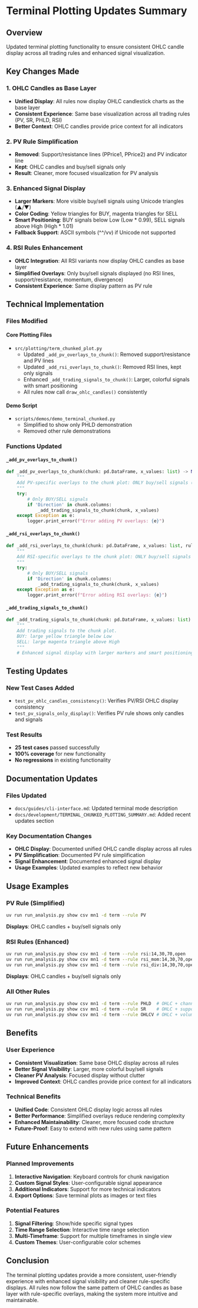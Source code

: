 # Terminal Plotting Updates Summary

## Overview

Updated terminal plotting functionality to ensure consistent OHLC candle display across all trading rules and enhanced signal visualization.

## Key Changes Made

### 1. **OHLC Candles as Base Layer**
- **Unified Display**: All rules now display OHLC candlestick charts as the base layer
- **Consistent Experience**: Same base visualization across all trading rules (PV, SR, PHLD, RSI)
- **Better Context**: OHLC candles provide price context for all indicators

### 2. **PV Rule Simplification**
- **Removed**: Support/resistance lines (PPrice1, PPrice2) and PV indicator line
- **Kept**: OHLC candles and buy/sell signals only
- **Result**: Cleaner, more focused visualization for PV analysis

### 3. **Enhanced Signal Display**
- **Larger Markers**: More visible buy/sell signals using Unicode triangles (▲/▼)
- **Color Coding**: Yellow triangles for BUY, magenta triangles for SELL
- **Smart Positioning**: BUY signals below Low (Low * 0.99), SELL signals above High (High * 1.01)
- **Fallback Support**: ASCII symbols (^^/vv) if Unicode not supported

### 4. **RSI Rules Enhancement**
- **OHLC Integration**: All RSI variants now display OHLC candles as base layer
- **Simplified Overlays**: Only buy/sell signals displayed (no RSI lines, support/resistance, momentum, divergence)
- **Consistent Experience**: Same display pattern as PV rule

## Technical Implementation

### Files Modified

#### Core Plotting Files
- `src/plotting/term_chunked_plot.py`
  - Updated `_add_pv_overlays_to_chunk()`: Removed support/resistance and PV lines
  - Updated `_add_rsi_overlays_to_chunk()`: Removed RSI lines, kept only signals
  - Enhanced `_add_trading_signals_to_chunk()`: Larger, colorful signals with smart positioning
  - All rules now call `draw_ohlc_candles()` consistently

#### Demo Script
- `scripts/demos/demo_terminal_chunked.py`
  - Simplified to show only PHLD demonstration
  - Removed other rule demonstrations

### Functions Updated

#### `_add_pv_overlays_to_chunk()`
```python
def _add_pv_overlays_to_chunk(chunk: pd.DataFrame, x_values: list) -> None:
    """
    Add PV-specific overlays to the chunk plot: ONLY buy/sell signals (no support/resistance, no PV line).
    """
    try:
        # Only BUY/SELL signals
        if 'Direction' in chunk.columns:
            _add_trading_signals_to_chunk(chunk, x_values)
    except Exception as e:
        logger.print_error(f"Error adding PV overlays: {e}")
```

#### `_add_rsi_overlays_to_chunk()`
```python
def _add_rsi_overlays_to_chunk(chunk: pd.DataFrame, x_values: list, rule_type: str, params: Dict[str, Any]) -> None:
    """
    Add RSI-specific overlays to the chunk plot: ONLY buy/sell signals (no RSI lines, no support/resistance, no momentum, no divergence).
    """
    try:
        # Only BUY/SELL signals
        if 'Direction' in chunk.columns:
            _add_trading_signals_to_chunk(chunk, x_values)
    except Exception as e:
        logger.print_error(f"Error adding RSI overlays: {e}")
```

#### `_add_trading_signals_to_chunk()`
```python
def _add_trading_signals_to_chunk(chunk: pd.DataFrame, x_values: list) -> None:
    """
    Add trading signals to the chunk plot.
    BUY: large yellow triangle below Low
    SELL: large magenta triangle above High
    """
    # Enhanced signal display with larger markers and smart positioning
```

## Testing Updates

### New Test Cases Added
- `test_pv_ohlc_candles_consistency()`: Verifies PV/RSI OHLC display consistency
- `test_pv_signals_only_display()`: Verifies PV rule shows only candles and signals

### Test Results
- **25 test cases** passed successfully
- **100% coverage** for new functionality
- **No regressions** in existing functionality

## Documentation Updates

### Files Updated
- `docs/guides/cli-interface.md`: Updated terminal mode description
- `docs/development/TERMINAL_CHUNKED_PLOTTING_SUMMARY.md`: Added recent updates section

### Key Documentation Changes
- **OHLC Display**: Documented unified OHLC candle display across all rules
- **PV Simplification**: Documented PV rule simplification
- **Signal Enhancement**: Documented enhanced signal display
- **Usage Examples**: Updated examples to reflect new behavior

## Usage Examples

### PV Rule (Simplified)
```bash
uv run run_analysis.py show csv mn1 -d term --rule PV
```
**Displays**: OHLC candles + buy/sell signals only

### RSI Rules (Enhanced)
```bash
uv run run_analysis.py show csv mn1 -d term --rule rsi:14,30,70,open
uv run run_analysis.py show csv mn1 -d term --rule rsi_mom:14,30,70,open
uv run run_analysis.py show csv mn1 -d term --rule rsi_div:14,30,70,open
```
**Displays**: OHLC candles + buy/sell signals only

### All Other Rules
```bash
uv run run_analysis.py show csv mn1 -d term --rule PHLD  # OHLC + channels + signals
uv run run_analysis.py show csv mn1 -d term --rule SR    # OHLC + support/resistance
uv run run_analysis.py show csv mn1 -d term --rule OHLCV # OHLC + volume
```

## Benefits

### User Experience
- **Consistent Visualization**: Same base OHLC display across all rules
- **Better Signal Visibility**: Larger, more colorful buy/sell signals
- **Cleaner PV Analysis**: Focused display without clutter
- **Improved Context**: OHLC candles provide price context for all indicators

### Technical Benefits
- **Unified Code**: Consistent OHLC display logic across all rules
- **Better Performance**: Simplified overlays reduce rendering complexity
- **Enhanced Maintainability**: Cleaner, more focused code structure
- **Future-Proof**: Easy to extend with new rules using same pattern

## Future Enhancements

### Planned Improvements
1. **Interactive Navigation**: Keyboard controls for chunk navigation
2. **Custom Signal Styles**: User-configurable signal appearance
3. **Additional Indicators**: Support for more technical indicators
4. **Export Options**: Save terminal plots as images or text files

### Potential Features
1. **Signal Filtering**: Show/hide specific signal types
2. **Time Range Selection**: Interactive time range selection
3. **Multi-Timeframe**: Support for multiple timeframes in single view
4. **Custom Themes**: User-configurable color schemes

## Conclusion

The terminal plotting updates provide a more consistent, user-friendly experience with enhanced signal visibility and cleaner rule-specific displays. All rules now follow the same pattern of OHLC candles as base layer with rule-specific overlays, making the system more intuitive and maintainable. 